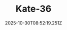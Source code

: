 ---
title: "Kate-36"
description: ""
image: "/uploads/photos/1761814339239-Kate-36.webp"
display: "/uploads/photos/1761814339239-Kate-36-display.webp"
thumbnail: "/uploads/photos/1761814339239-Kate-36-thumb.webp"
width: 4912
height: 7360
featured: false
date: 2025-10-30T08:52:19.251Z
order: 0
---